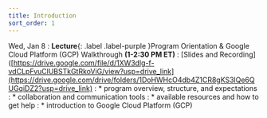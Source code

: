 ```yaml
---
title: Introduction
sort_order: 1
---
```


Wed, Jan 8
: **Lecture**{: .label .label-purple }Program Orientation & Google Cloud Platform (GCP) Walkthrough **(1-2:30 PM ET)**
: [Slides and Recording]([https://drive.google.com/file/d/1XW3dlg-f-vdCLpFvuClUBSTkGtRkoViG/view?usp=drive_link](https://drive.google.com/drive/folders/1DoHWHcO4db4Z1CR8gKS3lQe6QUGqiDZ2?usp=drive_link)
: * program overview, structure, and expectations
: * collaboration and communication tools
: * available resources and how to get help
: * introduction to Google Cloud Platform (GCP)

